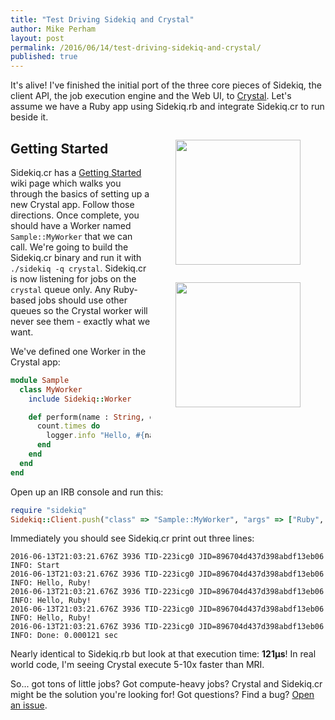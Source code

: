 ```yaml
---
title: "Test Driving Sidekiq and Crystal"
author: Mike Perham
layout: post
permalink: /2016/06/14/test-driving-sidekiq-and-crystal/
published: true
---
```


It's alive!  I've finished the initial port of the three core pieces of Sidekiq, the
client API, the job execution engine and the Web UI, to
[Crystal](http://crystal-lang.org).  Let's
assume we have a Ruby app using Sidekiq.rb and integrate Sidekiq.cr to run
beside it.

<figure style="float: right;">
  <a href="http://crystal-lang.org"><img style="border: solid white 0px;" src="http://crystal-lang.org/images/icon.png" width="200px" /></a>
</figure>
<figure style="float: right;">
  <a href="http://sidekiq.org"><img style="border: solid white 0px;" src="http://sidekiq.org/assets/kicker.svg" width="200px" /></a>
</figure>


## Getting Started

Sidekiq.cr has a [Getting Started](https://github.com/mperham/sidekiq.cr/wiki/Getting-Started) wiki page which
walks you through the basics of setting up a new Crystal app.  Follow
those directions.  Once complete, you should have a Worker named `Sample::MyWorker`
that we can call.  We're going to build the Sidekiq.cr binary and run it
with `./sidekiq -q crystal`.  Sidekiq.cr is now listening for jobs on
the `crystal` queue only.  Any Ruby-based jobs should use other queues
so the Crystal worker will never see them - exactly what we want.

We've defined one Worker in the Crystal app:

```ruby
module Sample
  class MyWorker
    include Sidekiq::Worker

    def perform(name : String, count : Int64)
      count.times do
        logger.info "Hello, #{name}!"
      end
    end
  end
end
```

Open up an IRB console and run this:

```ruby
require "sidekiq"
Sidekiq::Client.push("class" => "Sample::MyWorker", "args" => ["Ruby", 3], "queue" => "crystal")
```

Immediately you should see Sidekiq.cr print out three lines:

```
2016-06-13T21:03:21.676Z 3936 TID-223icg0 JID=896704d437d398abdf13eb06 INFO: Start
2016-06-13T21:03:21.676Z 3936 TID-223icg0 JID=896704d437d398abdf13eb06 INFO: Hello, Ruby!
2016-06-13T21:03:21.676Z 3936 TID-223icg0 JID=896704d437d398abdf13eb06 INFO: Hello, Ruby!
2016-06-13T21:03:21.676Z 3936 TID-223icg0 JID=896704d437d398abdf13eb06 INFO: Hello, Ruby!
2016-06-13T21:03:21.676Z 3936 TID-223icg0 JID=896704d437d398abdf13eb06 INFO: Done: 0.000121 sec
```

Nearly identical to Sidekiq.rb but look at that execution time: **121µs**!
In real world code, I'm seeing Crystal execute 5-10x faster than MRI.

So... got tons of little jobs?  Got compute-heavy jobs?  Crystal and
Sidekiq.cr might be the solution you're looking for!  Got questions?
Find a bug?  [Open an issue](https://github.com/mperham/sidekiq.cr/issues).

